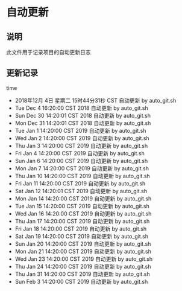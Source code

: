 # 自动更新

## 说明
此文件用于记录项目的自动更新日志

## 更新记录
time

- 2018年12月 4日 星期二 15时44分31秒 CST 自动更新 by auto_git.sh
- Tue Dec 4 16:20:00 CST 2018 自动更新 by auto_git.sh
- Sun Dec 30 14:20:01 CST 2018 自动更新 by auto_git.sh
- Mon Dec 31 14:20:01 CST 2018 自动更新 by auto_git.sh
- Tue Jan 1 14:20:00 CST 2019 自动更新 by auto_git.sh
- Wed Jan 2 14:20:00 CST 2019 自动更新 by auto_git.sh
- Thu Jan 3 14:20:00 CST 2019 自动更新 by auto_git.sh
- Fri Jan 4 14:20:00 CST 2019 自动更新 by auto_git.sh
- Sun Jan 6 14:20:00 CST 2019 自动更新 by auto_git.sh
- Mon Jan 7 14:20:00 CST 2019 自动更新 by auto_git.sh
- Thu Jan 10 14:20:00 CST 2019 自动更新 by auto_git.sh
- Fri Jan 11 14:20:00 CST 2019 自动更新 by auto_git.sh
- Sat Jan 12 14:20:01 CST 2019 自动更新 by auto_git.sh
- Mon Jan 14 14:20:00 CST 2019 自动更新 by auto_git.sh
- Tue Jan 15 14:20:00 CST 2019 自动更新 by auto_git.sh
- Wed Jan 16 14:20:00 CST 2019 自动更新 by auto_git.sh
- Thu Jan 17 14:20:00 CST 2019 自动更新 by auto_git.sh
- Fri Jan 18 14:20:00 CST 2019 自动更新 by auto_git.sh
- Sat Jan 19 14:20:00 CST 2019 自动更新 by auto_git.sh
- Sun Jan 20 14:20:00 CST 2019 自动更新 by auto_git.sh
- Mon Jan 21 14:20:00 CST 2019 自动更新 by auto_git.sh
- Wed Jan 23 14:20:00 CST 2019 自动更新 by auto_git.sh
- Thu Jan 24 14:20:00 CST 2019 自动更新 by auto_git.sh
- Thu Jan 31 14:20:00 CST 2019 自动更新 by auto_git.sh
- Sun Feb 3 14:20:00 CST 2019 自动更新 by auto_git.sh
